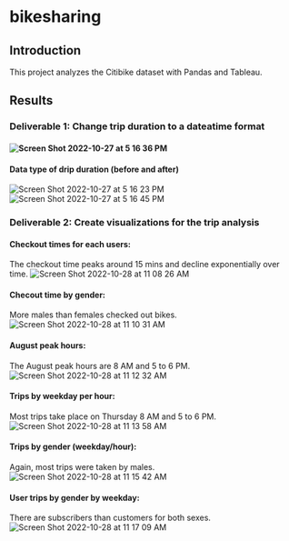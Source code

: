 # bikesharing

## Introduction
This project analyzes the  Citibike dataset with Pandas and Tableau.  

## Results

### Deliverable 1:  Change trip duration to a dateatime format 

#### ![Screen Shot 2022-10-27 at 5 16 36 PM](https://user-images.githubusercontent.com/108419097/198668359-f1559353-dfd8-48ba-924a-42450c613649.png)

#### Data type of drip duration (before and after)
![Screen Shot 2022-10-27 at 5 16 23 PM](https://user-images.githubusercontent.com/108419097/198666508-e0a4ea27-d7fa-48db-8ea2-f518bc4866a6.png) ![Screen Shot 2022-10-27 at 5 16 45 PM](https://user-images.githubusercontent.com/108419097/198666722-3a482877-5732-4095-b622-e4178e9b3011.png)

### Deliverable 2:  Create visualizations for the trip analysis

#### Checkout times for each users:
The checkout time peaks around 15 mins and decline exponentially over time. 
![Screen Shot 2022-10-28 at 11 08 26 AM](https://user-images.githubusercontent.com/108419097/198669463-c801ce78-e0bb-4333-a8c5-7e4dbac159a6.png)

#### Checout time by gender:
More males than females checked out bikes.
![Screen Shot 2022-10-28 at 11 10 31 AM](https://user-images.githubusercontent.com/108419097/198670656-c56ba243-2c0a-49cf-bd9d-c605e4e5f14c.png)

#### August peak hours:
The August peak hours are 8 AM and 5 to 6 PM.
![Screen Shot 2022-10-28 at 11 12 32 AM](https://user-images.githubusercontent.com/108419097/198671771-6cce5e25-d9c2-495c-933e-f58f72d20230.png)

#### Trips by weekday per hour:
Most trips take place on Thursday 8 AM and 5 to 6 PM. 
![Screen Shot 2022-10-28 at 11 13 58 AM](https://user-images.githubusercontent.com/108419097/198672231-3c4131f9-477f-4f8d-8036-a544b11f40e5.png)

#### Trips by gender (weekday/hour):
Again, most trips were taken by males.
![Screen Shot 2022-10-28 at 11 15 42 AM](https://user-images.githubusercontent.com/108419097/198672654-7d269e86-744e-49d8-8280-7e4b5bac46cf.png)

#### User trips by gender by weekday:
There are subscribers than customers for both sexes.
![Screen Shot 2022-10-28 at 11 17 09 AM](https://user-images.githubusercontent.com/108419097/198672961-559082a2-bffa-49cd-9927-2cc3e78b65bd.png)



